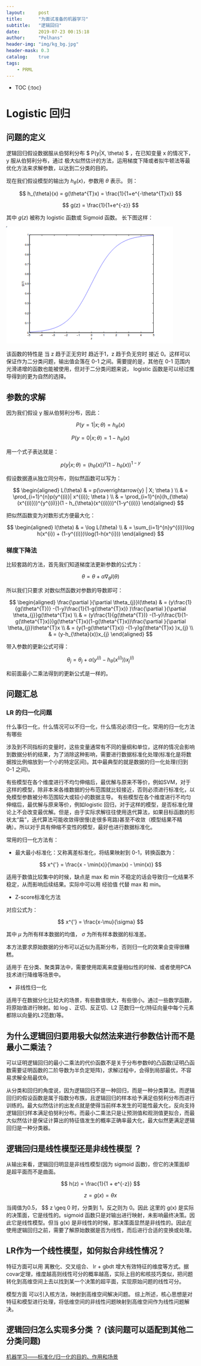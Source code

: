 ```yaml
---
layout:     post
title:      "为面试准备的机器学习"
subtitle:   "逻辑回归"
date:       2019-07-23 00:15:18
author:     "Pelhans"
header-img: "img/kg_bg.jpg"
header-mask: 0.3 
catalog:    true
tags:
    - PRML
---
```



* TOC
{:toc}

# Logistic 回归

## 问题的定义

逻辑回归假设数据服从伯努利分布
$ P(y|X, \theta) $ ，在已知变量 x 的情况下，y 服从伯努利分布，通过 极大似然估计的方法，运用梯度下降或者拟牛顿法等最优化方法来求解参数，以达到二分类的目的。

现在我们假设模型的输出为 $h_{\theta}(x)$，参数用 $\theta$ 表示。 则：

$$ h_{\theta}(x) = g(\theta^{T}x) = \frac{1}{1+e^{-\theta^{T}x}} $$

$$ g(z) = \frac{1}{1+e^{-z}} $$

其中 $g(z)$ 被称为 logistic 函数或 Sigmoid 函数。 长下图这样：

![](/img/in-post/ml_mianshi/logistic_sigmoid.png)

该函数的特性是 当 z 趋于正无穷时 趋近于1，z 趋于负无穷时 接近 0。这样可以保证作为二分类问题，输出值会落在 0-1 之间。需要提的是，其他在 0-1 范围内光滑递增的函数也能被使用，但对于二分类问题来说， logistic 函数是可以经过推导得到的更为自然的选择。

## 参数的求解

因为我们假设 y 服从伯努利分布，因此：

$$ P(y=1 | x; \theta) = h_{\theta}(x) $$

$$ P(y=0 | x; \theta) = 1 - h_{\theta}(x) $$

用一个式子表达就是：

$$ p(y | x; \theta) = (h_{\theta}(x) )^{y}( 1 - h_{\theta}(x)  )^{1-y} $$

假设数据遵从独立同分布，则似然函数可以写为：

$$ 
\begin{aligned}
L(\theta) & = p(\overrightarrow{y} | X; \theta ) \\
 & = \prod_{i=1}^{n}p(y^{(i)}| x^{(i)}; \theta ) \\
 & = \prod_{i=1}^{n}(h_{\theta}(x^{(i)}))^{y^{(i)}}(1 - h_{\theta}(x^{(i)}))^{1-y^{(i)}}
\end{aligned}
$$

把似然函数变为对数形式方便最大化：

$$
\begin{aligned}
l(\theta) & = \log L(\theta) \\
& = \sum_{i=1}^{n}y^{(i)}\log h(x^{i}) + (1-y^{(i)})\log(1-h(x^{i}))
\end{aligned}
$$

### 梯度下降法

比较套路的方法，首先我们知道梯度法更新参数的公式为：

$$ \theta = \theta + \alpha\nabla_{\theta}l(\theta) $$

所以我们只要求 对数似然函数对参数的导数即可：

$$
\begin{aligned}
\frac{\partial }{\partial \theta_{j}}l(\theta) & = (y\frac{1}{g(\theta^{T})} -(1-y)\frac{1}{1-g(\theta^{T}x)} )\frac{\partial }{\partial \theta_{j}}g(\theta^{T}x) \\
& = (y\frac{1}{g(\theta^{T})} -(1-y)\frac{1}{1-g(\theta^{T}x)})g(\theta^{T}x)(1-g(\theta^{T}x))\frac{\partial }{\partial \theta_{j}}\theta^{T}x \\
& = (y(1-g(\theta^{T}x)) -(1-y)g(\theta^{T}x) )x_{j} \\
& = (y-h_{\theta}(x))x_{j}
\end{aligned}
$$

带入参数的更新公式可得：

$$ \theta_{j} = \theta_{j} + \alpha(y^{(i)} - h_{\theta}(x^{(i)}) )x_{j}^{(i)} $$

和前面最小二乘法得到的更新公式是一样的。

## 问题汇总

### LR 的归一化问题

什么事归一化，什么情况可以不归一化，什么情况必须归一化，常用的归一化方法有哪些

涉及到不同指标的变量时，这些变量通常有不同的量纲和单位，这样的情况会影响到数据分析的结果，为了消除这种影响，需要进行数据标准化处理(标准化是将数据按比例缩放到一个小的特定区间)。其中最典型的就是数据的归一化处理(归到 0-1 之间)。


有些模型在各个维度进行不均匀伸缩后，最优解与原来不等价，例如SVM，对于这样的模型，除非本来各维数据的分布范围就比较接近，否则必须进行标准化，以免模型参数被分布范围较大或较小的数据主导。   有些模型在各个维度进行不均匀伸缩后，最优解与原来等价，例如logistic 回归，对于这样的模型，是否标准化理论上不会改变最优解。但是，由于实际求解往往使用迭代算法，如果目标函数的形状太“扁”，迭代算法可能收敛得很慢(走很多弯路)甚至不收敛（模型结果不精确）。所以对于具有伸缩不变性的模型，最好也进行数据标准化。

常用的归一化方法有：

* 最大最小标准化：又称离差标准化，将结果映射到 0-1，转换函数为：

$$ x^{'} = \frac{x - \min(x)}{\max(x) - \min(x)} $$

适用于数值比较集中的时候，缺点是  max 和 min 不稳定的话会导致归一化结果不稳定，从而影响后续结果。实际中可以用 经验值 代替 max 和 min。

* Z-score标准化方法

对应公式为：

$$ x^{'} = \frac{x-\mu}{\sigma} $$

其中 $\mu$ 为所有样本数据的均值， $\sigma$ 为所有样本数据的标准差。

本方法要求原始数据的分布可以近似为高斯分布，否则归一化的效果会变得很糟糕。

适用于 在分类、聚类算法中，需要使用距离来度量相似性的时候、或者使用PCA技术进行降维等场景中。

* 非线性归一化

适用于在数据分化比较大的场景，有些数值很大，有些很小。通过一些数学函数，将原始值进行映射。如 log 、正切、反正切、L2 范数归一化(特征向量中每个元素都除以向量的L2范数)等。

## 为什么逻辑回归要用极大似然法来进行参数估计而不是最小二乘法？

可以证明逻辑回归的最小二乘法的代价函数不是关于分布参数θ的凸函数(证明凸函数需要证明函数的二阶导数为半负定矩阵)，求解过程中，会得到局部最优，不容易求解全局最优θ。

从分类和回归的角度说，因为逻辑回归不是一种回归，而是一种分类算法。而逻辑回归的假设函数是属于指数分布族，且逻辑回归的样本给予满足伯努利分布而进行训练的。最大似然估计的出发点就是使得当前样本发生的可能性最大化，反向支持逻辑回归样本满足伯努利分布。而最小二乘法只是让预测值和观测值更拟合，而最大似然估计是保证计算出的特征值发生的概率正确率最大化，最大似然更满足逻辑回归是一种分类器。

## 逻辑回归是线性模型还是非线性模型 ？

从输出来看，逻辑回归明显是非线性模型(因为 sigmoid 函数)，但它的决策面却是超平面而不是曲面。

$$ h(z) = \frac{1}{1 + e^{-z}} $$

$$ z = g(x) = \theta x$$

当阈值为0.5， $$ z \geq 0 时，分类到 1，反之则为 0。因此 这里的 g(x) 是实际的决策面，它是线性的。sigmoid 函数只是对输出进行映射，未影响最终决策。因此它是线性模型。但当 g(x) 是非线性的时候，那决策面显然是非线性的。因此在使用逻辑回归之前，需要了解原始数据是否为线性，而后进行合适的变换或处理。

## LR作为一个线性模型，如何拟合非线性情况？

特征方面可以用 离散化、交叉组合、 lr + gbdt 增大有效特征的维度等方式。据covar定理，维度越高则线性可分的概率越高，实际上目的和核技巧类似，把问题转化到高维空间上去以找到某一个决策的超平面，实现原始问题的线性可分。

模型方面 可以引入核方法，映射到高维空间解决问题。 综上所述，核心思想是对特征和模型进行处理，将低维空间的非线性问题映射到高维空间作为线性问题解决。

## 逻辑回归怎么实现多分类 ？ (该问题可以适配到其他二分类问题)



[机器学习——标准化/归一化的目的、作用和场景](https://blog.csdn.net/zenghaitao0128/article/details/78361038)
